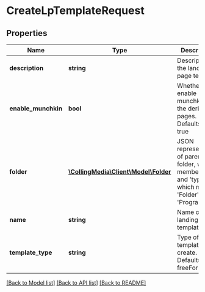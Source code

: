 # CreateLpTemplateRequest

## Properties
Name | Type | Description | Notes
------------ | ------------- | ------------- | -------------
**description** | **string** | Description of the landing page template | [optional] 
**enable_munchkin** | **bool** | Whether to enable munchkin on the derived pages.  Defaults to true | [optional] 
**folder** | [**\CollingMedia\Client\Model\Folder**](Folder.md) | JSON representation of parent folder, with members &#39;id&#39;, and &#39;type&#39; which may be &#39;Folder&#39; or &#39;Program&#39; | 
**name** | **string** | Name of the landing page template | 
**template_type** | **string** | Type of template to create.  Defaults to freeForm | [optional] 

[[Back to Model list]](../README.md#documentation-for-models) [[Back to API list]](../README.md#documentation-for-api-endpoints) [[Back to README]](../README.md)


